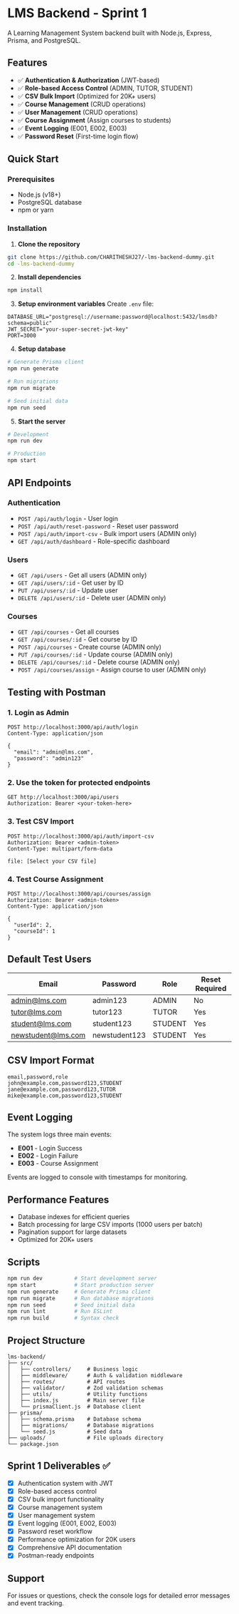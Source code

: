 # LMS Backend - Sprint 1

A Learning Management System backend built with Node.js, Express, Prisma, and PostgreSQL.

## Features

- ✅ **Authentication & Authorization** (JWT-based)
- ✅ **Role-based Access Control** (ADMIN, TUTOR, STUDENT)
- ✅ **CSV Bulk Import** (Optimized for 20K+ users)
- ✅ **Course Management** (CRUD operations)
- ✅ **User Management** (CRUD operations)
- ✅ **Course Assignment** (Assign courses to students)
- ✅ **Event Logging** (E001, E002, E003)
- ✅ **Password Reset** (First-time login flow)

## Quick Start

### Prerequisites
- Node.js (v18+)
- PostgreSQL database
- npm or yarn

### Installation

1. **Clone the repository**
```bash
git clone https://github.com/CHARITHESHJ27/-lms-backend-dummy.git
cd -lms-backend-dummy
```

2. **Install dependencies**
```bash
npm install
```

3. **Setup environment variables**
Create `.env` file:
```env
DATABASE_URL="postgresql://username:password@localhost:5432/lmsdb?schema=public"
JWT_SECRET="your-super-secret-jwt-key"
PORT=3000
```

4. **Setup database**
```bash
# Generate Prisma client
npm run generate

# Run migrations
npm run migrate

# Seed initial data
npm run seed
```

5. **Start the server**
```bash
# Development
npm run dev

# Production
npm start
```

## API Endpoints

### Authentication
- `POST /api/auth/login` - User login
- `POST /api/auth/reset-password` - Reset user password
- `POST /api/auth/import-csv` - Bulk import users (ADMIN only)
- `GET /api/auth/dashboard` - Role-specific dashboard

### Users
- `GET /api/users` - Get all users (ADMIN only)
- `GET /api/users/:id` - Get user by ID
- `PUT /api/users/:id` - Update user
- `DELETE /api/users/:id` - Delete user (ADMIN only)

### Courses
- `GET /api/courses` - Get all courses
- `GET /api/courses/:id` - Get course by ID
- `POST /api/courses` - Create course (ADMIN only)
- `PUT /api/courses/:id` - Update course (ADMIN only)
- `DELETE /api/courses/:id` - Delete course (ADMIN only)
- `POST /api/courses/assign` - Assign course to user (ADMIN only)

## Testing with Postman

### 1. Login as Admin
```http
POST http://localhost:3000/api/auth/login
Content-Type: application/json

{
  "email": "admin@lms.com",
  "password": "admin123"
}
```

### 2. Use the token for protected endpoints
```http
GET http://localhost:3000/api/users
Authorization: Bearer <your-token-here>
```

### 3. Test CSV Import
```http
POST http://localhost:3000/api/auth/import-csv
Authorization: Bearer <admin-token>
Content-Type: multipart/form-data

file: [Select your CSV file]
```

### 4. Test Course Assignment
```http
POST http://localhost:3000/api/courses/assign
Authorization: Bearer <admin-token>
Content-Type: application/json

{
  "userId": 2,
  "courseId": 1
}
```

## Default Test Users

| Email | Password | Role | Reset Required |
|-------|----------|------|----------------|
| admin@lms.com | admin123 | ADMIN | No |
| tutor@lms.com | tutor123 | TUTOR | Yes |
| student@lms.com | student123 | STUDENT | Yes |
| newstudent@lms.com | newstudent123 | STUDENT | Yes |

## CSV Import Format

```csv
email,password,role
john@example.com,password123,STUDENT
jane@example.com,password123,TUTOR
mike@example.com,password123,STUDENT
```

## Event Logging

The system logs three main events:
- **E001** - Login Success
- **E002** - Login Failure  
- **E003** - Course Assignment

Events are logged to console with timestamps for monitoring.

## Performance Features

- Database indexes for efficient queries
- Batch processing for large CSV imports (1000 users per batch)
- Pagination support for large datasets
- Optimized for 20K+ users

## Scripts

```bash
npm run dev          # Start development server
npm start            # Start production server
npm run generate     # Generate Prisma client
npm run migrate      # Run database migrations
npm run seed         # Seed initial data
npm run lint         # Run ESLint
npm run build        # Syntax check
```

## Project Structure

```
lms-backend/
├── src/
│   ├── controllers/     # Business logic
│   ├── middleware/      # Auth & validation middleware
│   ├── routes/          # API routes
│   ├── validator/       # Zod validation schemas
│   ├── utils/           # Utility functions
│   ├── index.js         # Main server file
│   └── prismaClient.js  # Database client
├── prisma/
│   ├── schema.prisma    # Database schema
│   ├── migrations/      # Database migrations
│   └── seed.js          # Seed data
├── uploads/             # File uploads directory
└── package.json
```

## Sprint 1 Deliverables ✅

- [x] Authentication system with JWT
- [x] Role-based access control
- [x] CSV bulk import functionality
- [x] Course management system
- [x] User management system
- [x] Event logging (E001, E002, E003)
- [x] Password reset workflow
- [x] Performance optimization for 20K users
- [x] Comprehensive API documentation
- [x] Postman-ready endpoints

## Support

For issues or questions, check the console logs for detailed error messages and event tracking.